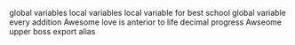 global variables
local variables
local variable for best school
global variable
every addition
Awesome
love is anterior to life
decimal
progress
Awseome
upper
boss
export
alias
